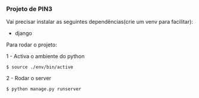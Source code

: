 ### Projeto de PIN3

Vai precisar instalar as seguintes dependências(crie um venv para facilitar):
* django

Para rodar o projeto:

1 - Activa o ambiente do python
```
$ source ./env/bin/active 
```

2 - Rodar o server
```
$ python manage.py runserver
```
